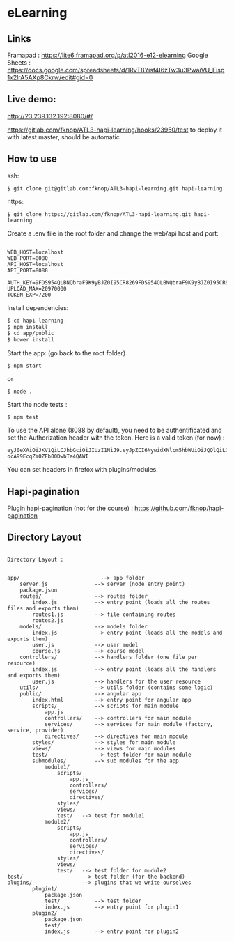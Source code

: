 # eLearning

## Links

Framapad : https://lite6.framapad.org/p/atl2016-e12-elearning
Google Sheets : https://docs.google.com/spreadsheets/d/1RvT8Yisf4I6zTw3u3PwaiVU_Fisp1x2lrA5AXp8Ckrw/edit#gid=0

## Live demo:

http://23.239.132.192:8080/#/

https://gitlab.com/fknop/ATL3-hapi-learning/hooks/23950/test to deploy it with latest master, should be automatic

## How to use

ssh:
```
$ git clone git@gitlab.com:fknop/ATL3-hapi-learning.git hapi-learning
```

https:
```
$ git clone https://gitlab.com/fknop/ATL3-hapi-learning.git hapi-learning
```

Create a .env file in the root folder and change the web/api host and port:

```

WEB_HOST=localhost
WEB_PORT=8080
API_HOST=localhost
API_PORT=8088

AUTH_KEY=9FDS954QLBNQbraF9K9yBJZ0I95CR8269FDS954QLBNQbraF9K9yBJZ0I95CR826
UPLOAD_MAX=20970000
TOKEN_EXP=7200

```


Install dependencies:

```bash
$ cd hapi-learning
$ npm install
$ cd app/public
$ bower install
```

Start the app: (go back to the root folder)
```
$ npm start
```
or
```
$ node .
```

Start the node tests :

```
$ npm test
```

To use the API alone (8088 by default), you need to be authentificated and set the
Authorization header with the token. Here is a valid token (for now) :
```
eyJ0eXAiOiJKV1QiLCJhbGciOiJIUzI1NiJ9.eyJpZCI6NywidXNlcm5hbWUiOiJQQlQiLCJlbWFpbCI6InBiZXR0ZW5zQGhlYi5iZSIsInJvbGUiOiJ0ZWFjaGVyIiwiaXNBZG1pbiI6ZmFsc2UsImlhdCI6MTQ0NzU4OTkxMH0.x09NtCt3es8GflRc-ocA99EcqZY0ZFb00DwbTa4QAWI
```

You can set headers in firefox with plugins/modules.


## Hapi-pagination

Plugin hapi-pagination (not for the course) : https://github.com/fknop/hapi-pagination

## Directory Layout

```

Directory Layout :


app/                          --> app folder
    server.js               --> server (node entry point)
    package.json
    routes/                 --> routes folder
        index.js            --> entry point (loads all the routes files and exports them)
        routes1.js          --> file containing routes
        routes2.js
    models/                 --> models folder
        index.js            --> entry point (loads all the models and exports them)
        user.js             --> user model
        course.js           --> course model
    controllers/            --> handlers folder (one file per resource)
        index.js            --> entry point (loads all the handlers and exports them)
        user.js             --> handlers for the user resource
    utils/                  --> utils folder (contains some logic)
    public/                 --> angular app
        index.html          --> entry point for angular app
        scripts/            --> scripts for main module
            app.js
            controllers/    --> controllers for main module
            services/       --> services for main module (factory, service, provider)
            directives/     --> directives for main module
        styles/             --> styles for main module
        views/              --> views for main modules
        test/               --> test folder for main module
        submodules/         --> sub modules for the app
            module1/
                scripts/
                    app.js
                    controllers/
                    services/
                    directives/
                styles/
                views/
                test/   --> test for module1
            module2/
                scripts/
                    app.js
                    controllers/
                    services/
                    directives/
                styles/
                views/
                test/   --> test folder for mudule2
test/                   --> test folder (for the backend)
plugins/                --> plugins that we write ourselves
        plugin1/
            package.json
            test/           --> test folder
            index.js        --> entry point for plugin1
        plugin2/
            package.json
            test/
            index.js        --> entry point for plugin2


```

